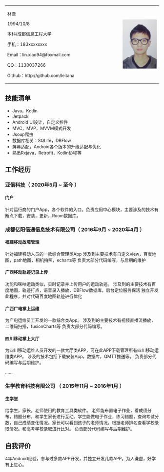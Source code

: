 <table border="0">
  <tr>
    <td width="75%">
      <p>林潇</p>
      <p>1994/10/8</p>
      <p>本科/成都信息工程大学</p>
      <p>手机：183xxxxxxxx</p>
      <p>Email：lin.xiao94@foxmail.com</p>
      <p>QQ：1130037266</p>
      <p>Github：http://github.com/leitana</p>
    </td>
    <td width="25%">
      <img src="https://raw.githubusercontent.com/leitana/homepage/master/linxiao.jpg" width="100%">
    </td>
  </tr>
</table>

## 技能清单

- Java，Kotlin
- Jetpack
- Android UI设计，自定义控件
- MVC，MVP，MVVM模式开发
- Jsoup爬虫
- 数据库相关：SQLite，DBFlow
- 屏幕适配，Android各个版本的升级适配与优化
- 熟悉Rxjava，Retrofit，Kotlin协程等


## **工作经历**

### 亚信科技（ 2020年5月 ~ 至今 ）

#### 门户
针对运行商的门户App，各个软件的入口。负责应用中心模块，主要涉及的技术有断点下载，安装，更新，Room数据库。

### 成都亿阳信通信息技术有限公司（ 2016年9月 ~ 2020年4月 ）

#### 福建移动故障管理
针对福建移动人员的一款综合管理类App
涉及到主要技术有自定义view，百度地图，path地图，相机拍照，echarts等
负责大部分代码编写，与后期的维护


#### 广西移动轨迹记录上传
功能和咪咕运动类似，实时记录并上传用户的运动轨迹。
涉及到的主要技术有百度地图，轨迹打点，语音录入播放，DBFlow数据库，后台定位服务保活
独立开发此程序，并对代码百度地图轨迹进行优化

#### 广西广电掌上运维
为广电运维员工开发的一款综合类App。
涉及到的主要技术有视频直播流播放，二维码扫描，fusionCharts等
负责大部分代码编写。


#### 四川移动掌上大厅
为四川移动运维人员开发的一款大厅类APP，可在此APP下载管理所有四川移动运维类APP。
涉及的技术包括下载安装App，数据库，QMTT推送等。
负责部分代码编写与后期维护。

......

  
### 生学教育科技有限公司 （ 2015年11月 ~ 2016年1月 ）

#### 生学堂
给学生，家长，老师使用的教育工具类软件。
老师能布置电子作业，看成绩分布，错题分布，和学生家长进行互动。学生能做电子作业，练习错题，查询考试分数，自己成绩变化情况。家长可以看到孩子的老师情况。根据老师排名查看学校录取情况。和高考学校录取进行比对。
负责部分代码编写与后期维护。

## **自我评价**

4年Android经验，参与过多款APP开发，并独立开发几款APP。为人谦虚，好学有上进心。
